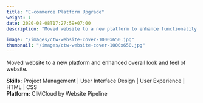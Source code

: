 ```yaml
---
title: "E-commerce Platform Upgrade"
weight: 1
date: 2020-08-08T17:27:59+07:00
description: "Moved website to a new platform to enhance functionality and improve aesthetic."

image: "/images/ctw-website-cover-1000x650.jpg"
thumbnail: "/images/ctw-website-cover-1000x650.jpg"
---
```


Moved website to a new platform and enhanced overall look and feel of website.

**Skills:** Project Management | User Interface Design | User Experience  | HTML | CSS  
**Platform:** CIMCloud by Website Pipeline